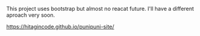 This project uses bootstrap but almost no reacat future. I'll have a different aproach very soon.

https://hitagincode.github.io/punipuni-site/
